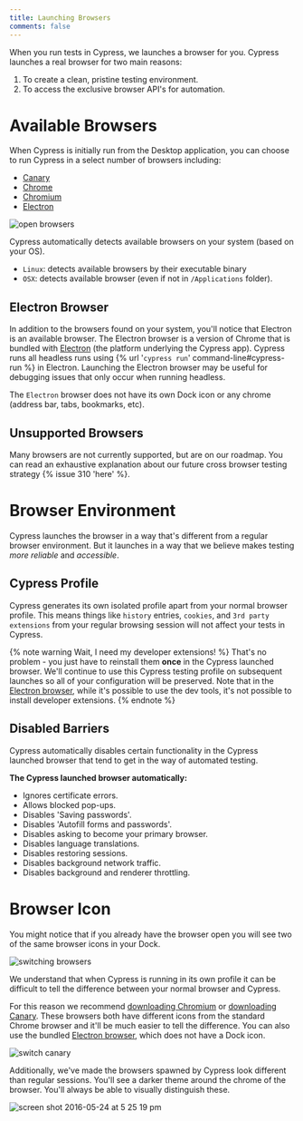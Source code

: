 ```yaml
---
title: Launching Browsers
comments: false
---
```


When you run tests in Cypress, we launches a browser for you. Cypress launches a real browser for two main reasons:

1. To create a clean, pristine testing environment.
2. To access the exclusive browser API's for automation.

# Available Browsers

When Cypress is initially run from the Desktop application, you can choose to run Cypress in a select number of browsers including:

- [Canary](https://www.google.com/chrome/browser/canary.html)
- [Chrome](https://www.google.com/chrome/browser/desktop/index.html)
- [Chromium](https://www.chromium.org/Home)
- [Electron](https://electron.atom.io/)

![open browsers](https://cloud.githubusercontent.com/assets/1268976/15519992/11fa3c36-21d2-11e6-9557-9b0f4139ac70.gif)

Cypress automatically detects available browsers on your system (based on your OS).

- `Linux`: detects available browsers by their executable binary
- `OSX`: detects available browser (even if not in `/Applications` folder).

## Electron Browser

In addition to the browsers found on your system, you'll notice that Electron is an available browser. The Electron browser is a version of Chrome that is bundled with [Electron](https://electron.atom.io/) (the platform underlying the Cypress app). Cypress runs all headless runs using {% url '`cypress run`' command-line#cypress-run %} in Electron. Launching the Electron browser may be useful for debugging issues that only occur when running headless.

The `Electron` browser does not have its own Dock icon or any chrome (address bar, tabs, bookmarks, etc).

## Unsupported Browsers

Many browsers are not currently supported, but are on our roadmap. You can read an exhaustive explanation about our future cross browser testing strategy {% issue 310 'here' %}.

# Browser Environment

Cypress launches the browser in a way that's different from a regular browser environment. But it launches in a way that we believe makes testing *more reliable* and *accessible*.

## Cypress Profile

Cypress generates its own isolated profile apart from your normal browser profile. This means things like `history` entries, `cookies`, and `3rd party extensions` from your regular browsing session will not affect your tests in Cypress.

{% note warning Wait, I need my developer extensions! %}
That's no problem - you just have to reinstall them **once** in the Cypress launched browser. We'll continue to use this Cypress testing profile on subsequent launches so all of your configuration will be preserved. Note that in the [Electron browser](#section-electron-browser), while it's possible to use the dev tools, it's not possible to install developer extensions.
{% endnote %}

## Disabled Barriers

Cypress automatically disables certain functionality in the Cypress launched browser that tend to get in the way of automated testing.

**The Cypress launched browser automatically:**

- Ignores certificate errors.
- Allows blocked pop-ups.
- Disables 'Saving passwords'.
- Disables 'Autofill forms and passwords'.
- Disables asking to become your primary browser.
- Disables language translations.
- Disables restoring sessions.
- Disables background network traffic.
- Disables background and renderer throttling.

# Browser Icon

You might notice that if you already have the browser open you will see two of the same browser icons in your Dock.

![switching browsers](https://cloud.githubusercontent.com/assets/1268976/15520492/b812cfe6-21d4-11e6-8764-831f33bd0acf.gif)

We understand that when Cypress is running in its own profile it can be difficult to tell the difference between your normal browser and Cypress.

For this reason we recommend [downloading Chromium](https://download-chromium.appspot.com/) or [downloading Canary](https://www.google.com/chrome/browser/canary.html). These browsers both have different icons from the standard Chrome browser and it'll be much easier to tell the difference. You can also use the bundled [Electron browser](#section-electron-browser), which does not have a Dock icon.

![switch canary](https://cloud.githubusercontent.com/assets/1268976/15520491/b812bfe2-21d4-11e6-99ea-c77dae947b26.gif)

Additionally, we've made the browsers spawned by Cypress look different than regular sessions. You'll see a darker theme around the chrome of the browser. You'll always be able to visually distinguish these.

![screen shot 2016-05-24 at 5 25 19 pm](https://cloud.githubusercontent.com/assets/1268976/15520464/936b3976-21d4-11e6-8aca-33d05f2c2a8b.png)
